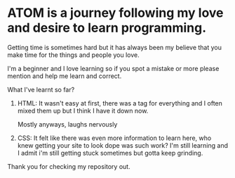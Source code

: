 # ATOM is a journey following my love and desire to learn programming. 

Getting time is sometimes hard but it has always been my believe that you make time for the things and people you love.

I'm a beginner and I love learning so if you spot a mistake or more please mention and help me learn and correct.

What I've learnt so far?

1. HTML: It wasn't easy at first, there was a tag for everything and I often mixed them up but I think I have it down now. <p>Mostly anyways, laughs nervously</p>
2. CSS: It felt like there was even more information to learn here, who knew getting your site to look dope was such work? I'm still learning and I admit i'm still getting stuck sometimes but gotta keep grinding.

Thank you for checking my repository out.

